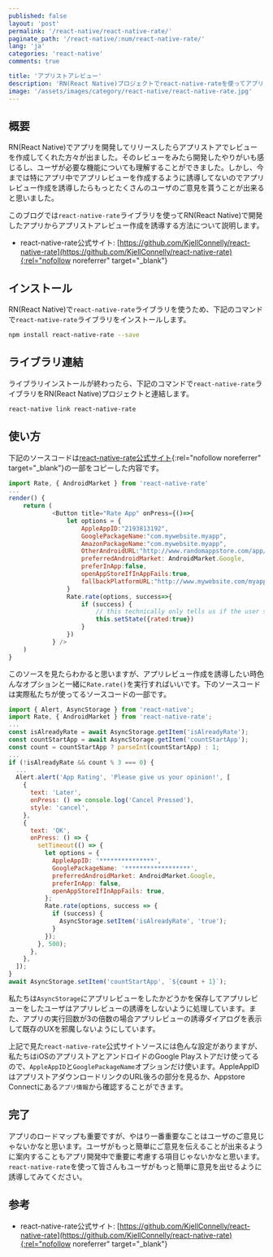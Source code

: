 ```yaml
---
published: false
layout: 'post'
permalink: '/react-native/react-native-rate/'
paginate_path: '/react-native/:num/react-native-rate/'
lang: 'ja'
categories: 'react-native'
comments: true

title: 'アプリストアレビュー'
description: 'RN(React Native)プロジェクトでreact-native-rateを使ってアプリストアのレビューを作成するように誘導する方法について説明します。'
image: '/assets/images/category/react-native/react-native-rate.jpg'
---
```



## 概要
RN(React Native)でアプリを開発してリリースしたらアプリストアでレビューを作成してくれた方々が出ました。そのレビューをみたら開発したやりがいも感じるし、ユーザが必要な機能についても理解することができました。しかし、今までは特にアプリ中でアプリレビューを作成するように誘導してないのでアプリレビュー作成を誘導したらもっとたくさんのユーザのご意見を貰うことが出来ると思いました。

このブログでは```react-native-rate```ライブラリを使ってRN(React Native)で開発したアプリからアプリストアレビュー作成を誘導する方法について説明します。

- react-native-rate公式サイト: [https://github.com/KjellConnelly/react-native-rate](https://github.com/KjellConnelly/react-native-rate){:rel="nofollow noreferrer" target="_blank"}

## インストール
RN(React Native)で```react-native-rate```ライブラリを使うため、下記のコマンドで```react-native-rate```ライブラリをインストールします。

```bash
npm install react-native-rate --save
```

## ライブラリ連結
ライブラリインストールが終わったら、下記のコマンドで```react-native-rate```ライブラリをRN(React Native)プロジェクトと連結します。

```bash
react-native link react-native-rate
```

## 使い方
下記のソースコードは[react-native-rate公式サイト](https://github.com/KjellConnelly/react-native-rate){:rel="nofollow noreferrer" target="_blank"}の一部をコピーした内容です。

```js
import Rate, { AndroidMarket } from 'react-native-rate'
...
render() {
    return (
            <Button title="Rate App" onPress={()=>{
                let options = {
                    AppleAppID:"2193813192",
                    GooglePackageName:"com.mywebsite.myapp",
                    AmazonPackageName:"com.mywebsite.myapp",
                    OtherAndroidURL:"http://www.randomappstore.com/app/47172391",
                    preferredAndroidMarket: AndroidMarket.Google,
                    preferInApp:false,
                    openAppStoreIfInAppFails:true,
                    fallbackPlatformURL:"http://www.mywebsite.com/myapp.html",
                }
                Rate.rate(options, success=>{
                    if (success) {
                        // this technically only tells us if the user successfully went to the Review Page. Whether they actually did anything, we do not know.
                        this.setState({rated:true})
                    }
                })
            } />
    )
}
```

このソースを見たらわかると思いますが、アプリレビュー作成を誘導したい時色んなオプションと一緒に```Rate.rate()```を実行すればいいです。下のソースコードは実際私たちが使ってるソースコードの一部です。

```js
import { Alert, AsyncStorage } from 'react-native';
import Rate, { AndroidMarket } from 'react-native-rate';
...
const isAlreadyRate = await AsyncStorage.getItem('isAlreadyRate');
const countStartApp = await AsyncStorage.getItem('countStartApp');
const count = countStartApp ? parseInt(countStartApp) : 1;
...
if (!isAlreadyRate && count % 3 === 0) {
  ...
  Alert.alert('App Rating', 'Please give us your opinion!', [
    {
      text: 'Later',
      onPress: () => console.log('Cancel Pressed'),
      style: 'cancel',
    },
    {
      text: 'OK',
      onPress: () => {
        setTimeout(() => {
          let options = {
            AppleAppID: '***************',
            GooglePackageName: '******************',
            preferredAndroidMarket: AndroidMarket.Google,
            preferInApp: false,
            openAppStoreIfInAppFails: true,
          };
          Rate.rate(options, success => {
            if (success) {
              AsyncStorage.setItem('isAlreadyRate', 'true');
            }
          });
        }, 500);
      },
    },
  ]);
}
await AsyncStorage.setItem('countStartApp', `${count + 1}`);
```

私たちは```AsyncStorage```にアプリレビューをしたかどうかを保存してアプリレビューをしたユーザはアプリレビューの誘導をしないように処理しています。また、アプリの実行回数が3の倍数の場合アプリレビューの誘導ダイアログを表示して既存のUXを邪魔しないようにしています。

上記で見た```react-native-rate```公式サイトソースには色んな設定がありますが、私たちはiOSのアプリストアとアンドロイドのGoogle Playストアだけ使ってるので、```AppleAppID```と```GooglePackageName```オプションだけ使います。AppleAppIDはアプリストアダウンロードリンクのURL後ろの部分を見るか、Appstore Connectにある```アプリ情報```から確認することができます。


## 完了
アプリのロードマップも重要ですが、やはり一番重要なことはユーザのご意見じゃないかなと思います。ユーザがもっと簡単にご意見を伝えることが出来るように案内することもアプリ開発中で重要に考慮する項目じゃないかなと思います。```react-native-rate```を使って皆さんもユーザがもっと簡単に意見を出せるように誘導してみてください。


## 参考
- react-native-rate公式サイト: [https://github.com/KjellConnelly/react-native-rate](https://github.com/KjellConnelly/react-native-rate){:rel="nofollow noreferrer" target="_blank"}